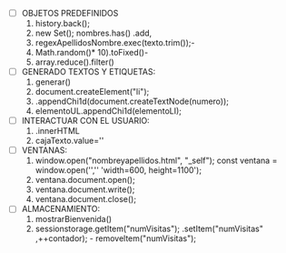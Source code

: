 - [ ] OBJETOS PREDEFINIDOS
	1. history.back();
	2. new Set(); nombres.has() .add,
	3. regexApellidosNombre.exec(texto.trim());-
	4. Math.random()* 10).toFixed()-
	5. array.reduce().filter()
- [ ] GENERADO TEXTOS Y ETIQUETAS:
	1. generar()
	2. document.createElement("li");
	3. .appendChi1d(document.createTextNode(numero));
	4. elementoUL.appendChi1d(elementoLI);
- [ ] INTERACTUAR CON EL USUARIO:
	1. .innerHTML
	2. cajaTexto.value=''
- [ ] VENTANAS:
	1. window.open("nombreyapellidos.html", "_self"); const ventana = window.open('','' 'width=600, height=1100');
	2. ventana.document.open();
	3. ventana.document.write();
	4. ventana.document.close();
- [ ] ALMACENAMIENTO:
	1. mostrarBienvenida()
	2. sessionstorage.getItem("numVisitas"); .setItem("numVisitas" ,++contador); - removeltem("numVisitas");